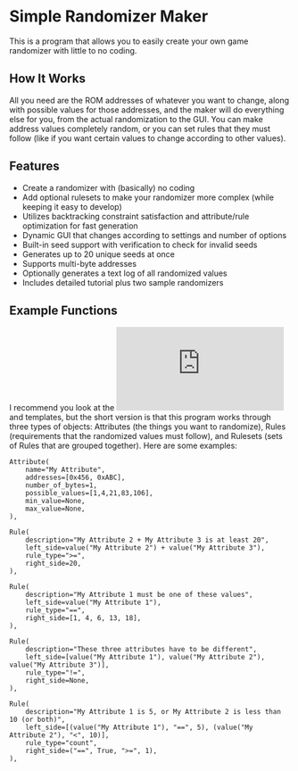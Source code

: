 # Simple Randomizer Maker
This is a program that allows you to easily create your own game randomizer with little to no coding.

## How It Works
All you need are the ROM addresses of whatever you want to change, along with possible values for those addresses, and the maker will do everything else for you, from the actual randomization to the GUI. You can make address values completely random, or you can set rules that they must follow (like if you want certain values to change according to other values).

## Features
- Create a randomizer with (basically) no coding
- Add optional rulesets to make your randomizer more complex (while keeping it easy to develop)
- Utilizes backtracking constraint satisfaction and attribute/rule optimization for fast generation
- Dynamic GUI that changes according to settings and number of options
- Built-in seed support with verification to check for invalid seeds
- Generates up to 20 unique seeds at once
- Supports multi-byte addresses
- Optionally generates a text log of all randomized values
- Includes detailed tutorial plus two sample randomizers

## Example Functions
I recommend you look at the ![included tutorial](https://github.com/GateGuy/SimpleRandomizerMaker/blob/master/Readme%20(Tutorial).md) and templates, but the short version is that this program works through three types of objects: Attributes (the things you want to randomize), Rules (requirements that the randomized values must follow), and Rulesets (sets of Rules that are grouped together). Here are some examples:
```
Attribute(
	name="My Attribute",
	addresses=[0x456, 0xABC],
	number_of_bytes=1,
	possible_values=[1,4,21,83,106],
	min_value=None,
	max_value=None,
),
```
```
Rule(
	description="My Attribute 2 + My Attribute 3 is at least 20",
	left_side=value("My Attribute 2") + value("My Attribute 3"),
	rule_type=">=",
	right_side=20,
),
```
```
Rule(
	description="My Attribute 1 must be one of these values",
	left_side=value("My Attribute 1"),
	rule_type="==",
	right_side=[1, 4, 6, 13, 18],
),
```
```
Rule(
	description="These three attributes have to be different",
	left_side=[value("My Attribute 1"), value("My Attribute 2"), value("My Attribute 3")],
	rule_type="!=",
	right_side=None,
),
```
```
Rule(
	description="My Attribute 1 is 5, or My Attribute 2 is less than 10 (or both)",
	left_side=[(value("My Attribute 1"), "==", 5), (value("My Attribute 2"), "<", 10)],
	rule_type="count",
	right_side=("==", True, ">=", 1),
),
```
